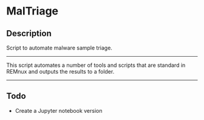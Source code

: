 # MalTriage

## Description

Script to automate malware sample triage.

---

This script automates a number of tools and scripts that are standard in REMnux and outputs the results to a folder.

---

## Todo

- Create a Jupyter notebook version
